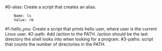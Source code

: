 #0-alias:
	Create a script that creates an alias.

		Name: ls
		Value: rm
#1-hello_you:
	Create a script that prints hello user, where user is the current Linux user.
#2-path:
	Add /action to the PATH. /action should be the last directory the shell looks into when looking for a program.
#3-paths:
	 script that counts the number of directories in the PATH.
